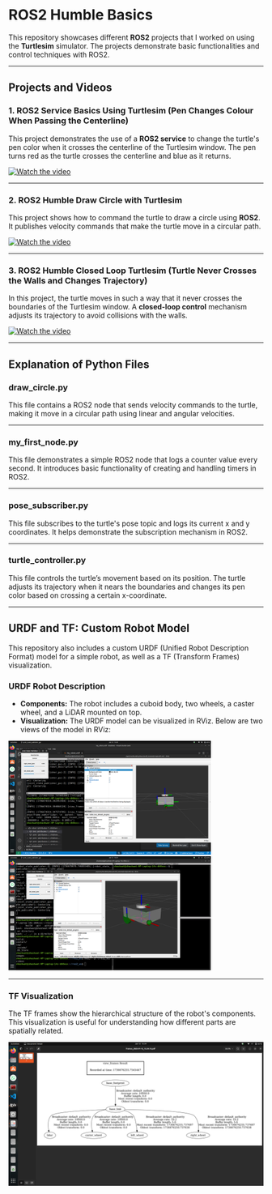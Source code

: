 # ROS2 Humble Basics

This repository showcases different **ROS2** projects that I worked on using the **Turtlesim** simulator. The projects demonstrate basic functionalities and control techniques with ROS2.

---

## **Projects and Videos**

### **1. ROS2 Service Basics Using Turtlesim (Pen Changes Colour When Passing the Centerline)**

This project demonstrates the use of a **ROS2 service** to change the turtle's pen color when it crosses the centerline of the Turtlesim window. The pen turns red as the turtle crosses the centerline and blue as it returns.

[![Watch the video](https://img.youtube.com/vi/PlLu4rXfTjE/0.jpg)](https://www.youtube.com/watch?v=PlLu4rXfTjE)

---

### **2. ROS2 Humble Draw Circle with Turtlesim**

This project shows how to command the turtle to draw a circle using **ROS2**. It publishes velocity commands that make the turtle move in a circular path.

[![Watch the video](https://img.youtube.com/vi/NjtXWxMJvs0/0.jpg)](https://youtu.be/NjtXWxMJvs0?si=ge2xAxgkIcD4_bz5)

---

### **3. ROS2 Humble Closed Loop Turtlesim (Turtle Never Crosses the Walls and Changes Trajectory)**

In this project, the turtle moves in such a way that it never crosses the boundaries of the Turtlesim window. A **closed-loop control** mechanism adjusts its trajectory to avoid collisions with the walls.

[![Watch the video](https://img.youtube.com/vi/k-R5tH_NORE/0.jpg)](https://youtu.be/k-R5tH_NORE?si=jdxb5JWMXkfDjP5s)

---

## **Explanation of Python Files**

### **draw_circle.py**

This file contains a ROS2 node that sends velocity commands to the turtle, making it move in a circular path using linear and angular velocities.

---

### **my_first_node.py**

This file demonstrates a simple ROS2 node that logs a counter value every second. It introduces basic functionality of creating and handling timers in ROS2.

---

### **pose_subscriber.py**

This file subscribes to the turtle's pose topic and logs its current x and y coordinates. It helps demonstrate the subscription mechanism in ROS2.

---

### **turtle_controller.py**

This file controls the turtle’s movement based on its position. The turtle adjusts its trajectory when it nears the boundaries and changes its pen color based on crossing a certain x-coordinate.

---

## **URDF and TF: Custom Robot Model**

This repository also includes a custom URDF (Unified Robot Description Format) model for a simple robot, as well as a TF (Transform Frames) visualization. 

### **URDF Robot Description**
- **Components:** The robot includes a cuboid body, two wheels, a caster wheel, and a LiDAR mounted on top.  
- **Visualization:** The URDF model can be visualized in RViz. Below are two views of the model in RViz:

<img src="images/urdf_robot_model_rviz.png" alt="URDF Robot Model in RViz" width="400">  
<img src="images/urdf_robot_model_rviz2.png" alt="URDF Robot Model in RViz 2" width="400">  

---

### **TF Visualization**
The TF frames show the hierarchical structure of the robot's components. This visualization is useful for understanding how different parts are spatially related.  

<img src="images/urdf_robot_model_tf.png" alt="TF Visualization" width="600">  
